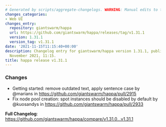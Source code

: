 ```yaml
---
# Generated by scripts/aggregate-changelogs. WARNING: Manual edits to this files will be overwritten.
changes_categories:
- Web UI
changes_entry:
  repository: giantswarm/happa
  url: https://github.com/giantswarm/happa/releases/tag/v1.31.1
  version: 1.31.1
  version_tag: v1.31.1
date: '2021-11-15T11:15:40+00:00'
description: Changelog entry for giantswarm/happa version 1.31.1, published on 15
  November 2021, 11:15.
title: happa release v1.31.1
---
```


### Changes
* Getting started: remove outdated text, apply sentence case by @marians in https://github.com/giantswarm/happa/pull/2915
* Fix node pool creation: spot instances should be disabled by default by @kuosandys in https://github.com/giantswarm/happa/pull/2933


**Full Changelog**: https://github.com/giantswarm/happa/compare/v1.31.0...v1.31.1
